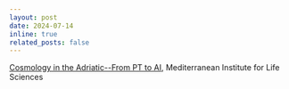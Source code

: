 ```yaml
---
layout: post
date: 2024-07-14 
inline: true
related_posts: false
---
```


[Cosmology in the Adriatic--From PT to AI](https://bccp-berkeley-2024-split.netlify.app/), Mediterranean Institute for Life Sciences
 